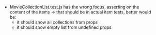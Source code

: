 
 * MovieCollectionList.test.js has the wrong focus, asserting on the content of
   the items -> that should be in actual item tests, better would be:
	* it should show all collections from props
	* it should show empty list from undefined props

